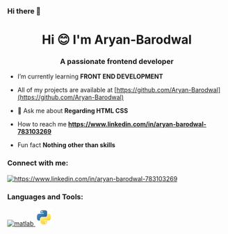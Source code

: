 ### Hi there 👋
<h1 align="center">Hi 😊 I'm Aryan-Barodwal</h1>
<h3 align="center">A passionate frontend developer</h3>

- I’m currently learning **FRONT END DEVELOPMENT**

- All of my projects are available at [https://github.com/Aryan-Barodwal](https://github.com/Aryan-Barodwal)

- 💬 Ask me about **Regarding HTML CSS**

- How to reach me **https://www.linkedin.com/in/aryan-barodwal-783103269**

- Fun fact **Nothing other than skills**

<h3 align="left">Connect with me:</h3>
<p align="left">
<a href="https://linkedin.com/in/https://www.linkedin.com/in/aryan-barodwal-783103269" target="blank"><img align="center" src="https://raw.githubusercontent.com/rahuldkjain/github-profile-readme-generator/master/src/images/icons/Social/linked-in-alt.svg" alt="https://www.linkedin.com/in/aryan-barodwal-783103269" height="30" width="40" /></a>
</p>

<h3 align="left">Languages and Tools:</h3>
<p align="left"> <a href="https://www.mathworks.com/" target="_blank" rel="noreferrer"> <img src="https://upload.wikimedia.org/wikipedia/commons/2/21/Matlab_Logo.png" alt="matlab" width="40" height="40"/> </a> <a href="https://www.python.org" target="_blank" rel="noreferrer"> <img src="https://raw.githubusercontent.com/devicons/devicon/master/icons/python/python-original.svg" alt="python" width="40" height="40"/> </a> </p>

